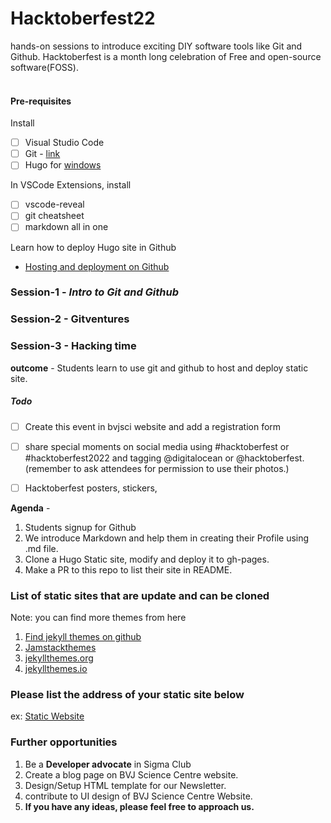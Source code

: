 # Hacktoberfest22
hands-on sessions to introduce exciting DIY software tools like Git and Github. Hacktoberfest is a month long celebration of Free and open-source software(FOSS).
<br><br>

#### Pre-requisites

Install
- [ ] Visual Studio Code
- [ ] Git - [link](https://www.atlassian.com/git/tutorials/install-git#windows)
- [ ] Hugo for [windows](https://gohugo.io/getting-started/installing/#windows)

In VSCode Extensions, install
- [ ] vscode-reveal
- [ ] git cheatsheet
- [ ] markdown all in one

Learn how to deploy Hugo site in Github
- [Hosting and deployment on Github](https://gohugo.io/hosting-and-deployment/hosting-on-github/)

### Session-1 - *Intro to Git and Github*
### Session-2 - Gitventures
### Session-3 - Hacking time

**outcome** - Students learn to use git and github to host and deploy static site.

##### Todo

- [ ] Create this event in bvjsci website and add a registration form
- [ ] share special moments on social media using #hacktoberfest or #hacktoberfest2022 and tagging @digitalocean or @hacktoberfest. (remember to ask attendees for permission to use their photos.)
- [ ] Hacktoberfest posters, stickers, 


**Agenda** - 
1. Students signup for Github
2. We introduce Markdown and help them in creating their Profile using .md file.
3. Clone a Hugo Static site, modify and deploy it to gh-pages.
4. Make a PR to this repo to list their site in README. 
     
     
### List of static sites that are update and can be cloned 

Note: you can find more themes from here
1. [Find jekyll themes on github](https://github.com/topics/jekyll-theme)
2. [Jamstackthemes](https://jamstackthemes.dev/ssg/jekyll/)
3. [jekyllthemes.org](http://jekyllthemes.org/)
4. [jekyllthemes.io](https://jekyllthemes.io/)

### Please list the address of your static site below
ex: [Static Website](https://udaycruise2903.github.io)


### Further opportunities

1. Be a **Developer advocate** in Sigma Club
2. Create a blog page on BVJ Science Centre website.
3. Design/Setup HTML template for our Newsletter.
4. contribute to UI design of BVJ Science Centre Website.
5. **If you have any ideas, please feel free to approach us.**
